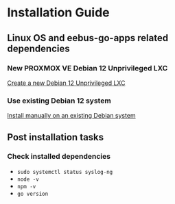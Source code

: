 # Installation Guide

## Linux OS and eebus-go-apps related dependencies

### New PROXMOX VE Debian 12 Unprivileged LXC

[Create a new Debian 12 Unprivileged LXC](./proxmox/README.md)

### Use existing Debian 12 system

[Install manually on an existing Debian system](./debian/README.md)

## Post installation tasks

### Check installed dependencies

- `sudo systemctl status syslog-ng`
- `node -v`
- `npm -v`
- `go version`

